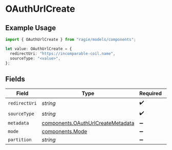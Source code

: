 # OAuthUrlCreate

## Example Usage

```typescript
import { OAuthUrlCreate } from "ragie/models/components";

let value: OAuthUrlCreate = {
  redirectUri: "https://incomparable-coil.name",
  sourceType: "<value>",
};
```

## Fields

| Field                                                                                  | Type                                                                                   | Required                                                                               | Description                                                                            |
| -------------------------------------------------------------------------------------- | -------------------------------------------------------------------------------------- | -------------------------------------------------------------------------------------- | -------------------------------------------------------------------------------------- |
| `redirectUri`                                                                          | *string*                                                                               | :heavy_check_mark:                                                                     | N/A                                                                                    |
| `sourceType`                                                                           | *string*                                                                               | :heavy_check_mark:                                                                     | N/A                                                                                    |
| `metadata`                                                                             | [components.OAuthUrlCreateMetadata](../../models/components/oauthurlcreatemetadata.md) | :heavy_minus_sign:                                                                     | N/A                                                                                    |
| `mode`                                                                                 | [components.Mode](../../models/components/mode.md)                                     | :heavy_minus_sign:                                                                     | N/A                                                                                    |
| `partition`                                                                            | *string*                                                                               | :heavy_minus_sign:                                                                     | N/A                                                                                    |